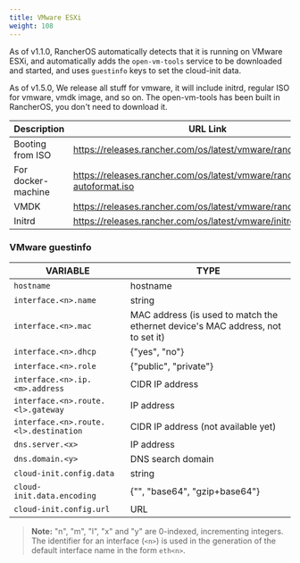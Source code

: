 ```yaml
---
title: VMware ESXi
weight: 108
---
```


As of v1.1.0, RancherOS automatically detects that it is running on VMware ESXi, and automatically adds the `open-vm-tools` service to be downloaded and started, and uses `guestinfo` keys to set the cloud-init data.

As of v1.5.0, We release all stuff for vmware, it will include initrd, regular ISO for vmware, vmdk image, and so on. The open-vm-tools has been built in RancherOS, you don't need to download it.

| Description  | URL Link |
|---|---|
| Booting from ISO   | https://releases.rancher.com/os/latest/vmware/rancheros.iso |
| For docker-machine | https://releases.rancher.com/os/latest/vmware/rancheros-autoformat.iso |
| VMDK               | https://releases.rancher.com/os/latest/vmware/rancheros.vmdk |
| Initrd             | https://releases.rancher.com/os/latest/vmware/initrd |

### VMware guestinfo

| VARIABLE | TYPE |
|---|---|
| `hostname` | hostname |
| `interface.<n>.name` | string |
| `interface.<n>.mac` | MAC address (is used to match the ethernet device's MAC address, not to set it) |
| `interface.<n>.dhcp` | {"yes", "no"} |
| `interface.<n>.role` | {"public", "private"} |
| `interface.<n>.ip.<m>.address` | CIDR IP address |
| `interface.<n>.route.<l>.gateway` | IP address |
| `interface.<n>.route.<l>.destination` | CIDR IP address (not available yet) |
| `dns.server.<x>` | IP address |
| `dns.domain.<y>` | DNS search domain |
| `cloud-init.config.data` | string |
| `cloud-init.data.encoding` | {"", "base64", "gzip+base64"} |
| `cloud-init.config.url` | URL |


> **Note:** "n", "m", "l", "x" and "y" are 0-indexed, incrementing integers. The identifier for an interface (`<n>`) is used in the generation of the default interface name in the form `eth<n>`.

